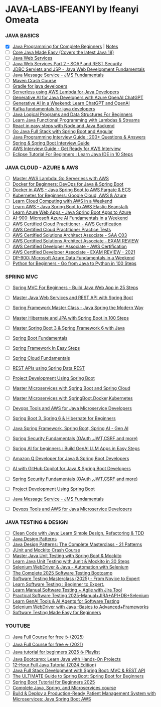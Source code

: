 # JAVA-LABS-IFEANYI by Ifeanyi Omeata

### JAVA BASICS

- [x] [Java Programming for Complete Beginners](https://www.udemy.com/course/java-programming-tutorial-for-beginners) | [Notes](https://github.com/omeatai/JAVA-LABS-IFEANYI/blob/main/labs/1.md)
- [ ] [Core Java Made Easy (Covers the latest Java 18)](https://www.udemy.com/course/corejavamadeeasy)
- [ ] [Java Web Services](https://www.udemy.com/course/java-web-services/)
- [ ] [Java Web Services Part 2 - SOAP and REST Security](https://www.udemy.com/course/javawebservicespart2/)
- [ ] [JDBC Servlets and JSP - Java Web Development Fundamentals](https://www.udemy.com/course/jdbcservletsandjsp/)
- [ ] [Java Message Service - JMS Fundamentals](https://www.udemy.com/course/java-message-service-jms-fundamentals/)
- [ ] [Maven Crash Course](https://www.udemy.com/course/mavencrashcourse)
- [ ] [Gradle for java developers](https://www.udemy.com/course/gradle-for-java-developers/)
- [ ] [Serverless using AWS Lambda for Java Developers](https://www.udemy.com/course/serverless-programming-using-aws-lambda-for-java-developers)
- [ ] [Generative AI for Java Developers with Azure OpenAI ChatGPT](https://www.udemy.com/course/generative-ai-for-java-developers-with-azure-openai/)
- [ ] [Generative AI in a Weekend: Learn ChatGPT and OpenAI](https://www.udemy.com/course/generative-ai-with-chatgpt-and-openai-api/)
- [ ] [Kafka fundamentals for java developers](https://www.udemy.com/course/kafka-fundamentals-for-java-developers/)
- [ ] [Java Logical Programs and Data Structures For Beginners](https://www.udemy.com/course/java-logical-programs/)
- [ ] [Learn Java Functional Programming with Lambdas & Streams](https://www.udemy.com/course/functional-programming-with-java/)
- [ ] [React in easy steps with Node and Java Backend](https://www.udemy.com/course/reactjs-in-easy-steps/)
- [ ] [Go Java Full Stack with Spring Boot and Angular](https://www.udemy.com/course/full-stack-application-development-with-spring-boot-and-angular/)
- [ ] [Java Programming Interview Guide : 200+ Questions & Answers](https://www.udemy.com/course/java-interview-questions-and-answers/)
- [ ] [Spring & Spring Boot Interview Guide](https://www.udemy.com/course/spring-interview-questions-and-answers/)
- [ ] [AWS Interview Guide - Get Ready for AWS Interview](https://www.udemy.com/course/aws-interview-questions-answers/)
- [ ] [Eclipse Tutorial For Beginners : Learn Java IDE in 10 Steps](https://www.udemy.com/course/eclipse-java-tutorial-for-beginners/)

### JAVA CLOUD - AZURE & AWS

- [ ] [Master AWS Lambda: Go Serverless with AWS](https://www.udemy.com/course/serverless-tutorial-aws-lambda-and-azure-functions/)
- [ ] [Docker for Beginners: DevOps for Java & Spring Boot](https://www.udemy.com/course/docker-course-with-java-and-spring-boot-for-beginners/)
- [ ] [Docker in AWS - Java Spring Boot to AWS Fargate & ECS](https://www.udemy.com/course/deploy-spring-microservices-to-aws-with-ecs-and-aws-fargate/)
- [ ] [Kubernetes for Beginners: Google Cloud, AWS & Azure](https://www.udemy.com/course/kubernetes-crash-course-for-java-developers/)
- [ ] [Learn Cloud Computing with AWS in a Weekend](https://www.udemy.com/course/cloud-computing-aws/)
- [ ] [Learn AWS - Java Spring Boot to AWS Elastic Beanstalk](https://www.udemy.com/course/deploy-java-spring-boot-to-aws-amazon-web-service/)
- [ ] [Learn Azure Web Apps - Java Spring Boot Apps to Azure](https://www.udemy.com/course/deploy-spring-boot-to-azure/)
- [ ] [AI-900: Microsoft Azure AI Fundamentals in a Weekend](https://www.udemy.com/course/azure-ai-900-azure-ai-fundamentals/)
- [ ] [AWS Certified Cloud Practitioner - AWS Certification](https://www.udemy.com/course/aws-certified-cloud-practitioner-step-by-step/)
- [ ] [AWS Certified Cloud Practitioner Practice Tests](https://www.udemy.com/course/aws-certified-cloud-practitioner-5-practice-tests/)
- [ ] [AWS Certified Solutions Architect Associate - SAA C03](https://www.udemy.com/course/aws-certified-solutions-architect-associate-step-by-step/)
- [ ] [AWS Certified Solutions Architect Associate - EXAM REVIEW](https://www.udemy.com/course/exam-aws-certified-solution-architect-associate/)
- [ ] [AWS Certified Developer Associate - AWS Certification](https://www.udemy.com/course/aws-certified-developer-associate-step-by-step/)
- [ ] [AWS Certified Developer Associate - EXAM REVIEW - 2021](https://www.udemy.com/course/new-exam-review-aws-certified-developer-associate/)
- [ ] [DP-900: Microsoft Azure Data Fundamentals in a Weekend](https://www.udemy.com/course/dp-900-azure-data-fundamentals-certification/)
- [ ] [Python for Beginners - Go from Java to Python in 100 Steps](https://www.udemy.com/course/learn-python-programming-for-java-programmers)

### SPRING MVC

- [ ] [Spring MVC For Beginners - Build Java Web App in 25 Steps](https://www.udemy.com/course/spring-mvc-tutorial-for-beginners-step-by-step/)
- [ ] [Master Java Web Services and REST API with Spring Boot](https://www.udemy.com/course/spring-web-services-tutorial/)
- [ ] [Spring Framework Master Class - Java Spring the Modern Way](https://www.udemy.com/course/spring-tutorial-for-beginners/)
- [ ] [Master Hibernate and JPA with Spring Boot in 100 Steps](https://www.udemy.com/course/hibernate-jpa-tutorial-for-beginners-in-100-steps/)
- [ ] [Master Spring Boot 3 & Spring Framework 6 with Java](https://www.udemy.com/course/spring-boot-and-spring-framework-tutorial-for-beginners/)
- [ ] [Spring Boot Fundamentals](https://www.udemy.com/course/springbootfundamentals/)
- [ ] [Spring Framework In Easy Steps](https://www.udemy.com/course/springframeworkineasysteps/)
- [ ] [Spring Cloud Fundamentals](https://www.udemy.com/course/spring-cloud-fundamentals/)
- [ ] [REST APIs using Spring Data REST](https://www.udemy.com/course/microservices-rest-apis-using-spring-data-rest/)
- [ ] [Project Development Using Spring Boot](https://www.udemy.com/course/end-to-end-java-project-development-using-spring-boot/)
- [ ] [Master Microservices with Spring Boot and Spring Cloud](https://www.udemy.com/course/microservices-with-spring-boot-and-spring-cloud/)
- [ ] [Master Microservices with SpringBoot,Docker,Kubernetes](https://www.udemy.com/course/master-microservices-with-spring-docker-kubernetes/)
- [ ] [Devops Tools and AWS for Java Microservice Developers](https://www.udemy.com/course/devops-tools-and-aws-for-java-microservice-developers/)
- [ ] [Spring Boot 3, Spring 6 & Hibernate for Beginners](https://www.udemy.com/course/spring-hibernate-tutorial/)
- [ ] [Java Spring Framework, Spring Boot, Spring AI - Gen AI](https://www.udemy.com/course/spring-5-with-spring-boot-2/)
- [ ] [Spring Security Fundamentals (OAuth ,JWT,CSRF and more)](https://www.udemy.com/course/spring-security-fundamentals/)
- [ ] [Spring AI for beginners : Build GenAI LLM Apps in Easy Steps](https://www.udemy.com/course/spring-ai-for-beginners-build-genai-llm-apps-in-easy-steps/)
- [ ] [Amazon Q Developer for Java & Spring Boot Developers](https://www.udemy.com/course/amazon-q-developer-for-java-spring-boot-developers/)
- [ ] [AI with GitHub Copilot for Java & Spring Boot Developers](https://www.udemy.com/course/mastering-github-copilot-for-java-spring-boot-developers/)
- [ ] [Spring Security Fundamentals (OAuth ,JWT,CSRF and more)](https://www.udemy.com/course/spring-security-fundamentals/)
- [ ] [Project Development Using Spring Boot](https://www.udemy.com/course/end-to-end-java-project-development-using-spring-boot/)
- [ ] [Java Message Service - JMS Fundamentals](https://www.udemy.com/course/java-message-service-jms-fundamentals/)
- [ ] [Devops Tools and AWS for Java Microservice Developers](https://www.udemy.com/course/devops-tools-and-aws-for-java-microservice-developers/)


### JAVA TESTING & DESIGN

- [ ] [Clean Code with Java: Learn Simple Design, Refactoring & TDD](https://www.udemy.com/course/java-clean-code-with-refactoring-and-tdd/)
- [ ] [Java Design Patterns](https://www.udemy.com/course/java-design-patterns/)
- [ ] [Java Design Patterns: The Complete Masterclass - 21 Patterns](https://www.udemy.com/course/java-design-patterns-the-complete-masterclass/)
- [ ] [JUnit and Mockito Crash Course](https://www.udemy.com/course/junitandmockitocrashcourse/)
- [ ] [Master Java Unit Testing with Spring Boot & Mockito](https://www.udemy.com/course/learn-unit-testing-with-spring-boot/)
- [ ] [Learn Java Unit Testing with Junit & Mockito in 30 Steps](https://www.udemy.com/course/mockito-tutorial-with-junit-examples/)
- [ ] [Selenium WebDriver & Java - Automation with Selenium](https://www.udemy.com/course/automation-testing-with-selenium-and-java-for-beginners/)
- [ ] [The Complete 2025 Software Testing Bootcamp](https://www.udemy.com/course/testerbootcamp/)
- [ ] [Software Testing Masterclass (2025) - From Novice to Expert](https://www.udemy.com/course/software-testing-masterclass-from-novice-to-expert/)
- [ ] [Learn Software Testing : Beginner to Expert.](https://www.udemy.com/course/comprehensive-software-testing-bootcamp-beginner-to-expert/)
- [ ] [Learn Manual Software Testing + Agile with Jira Tool](https://www.udemy.com/course/learn-manual-software-testing-with-live-project-jira-tool/)
- [ ] [Practical Software Testing 2025-Manual+JIRA+API+DB+Selenium](https://www.udemy.com/course/selenium-cucumber-integration/)
- [ ] [Learn GenAI Tools & AI Agents for Software Testing](https://www.udemy.com/course/generative-ai-in-software-testing/)
- [ ] [Selenium WebDriver with Java -Basics to Advanced+Frameworks](https://www.udemy.com/course/selenium-real-time-examplesinterview-questions/)
- [ ] [Software Testing Made Easy for Beginners](https://www.udemy.com/course/software-testing-made-easy/)

### YOUTUBE

- [ ] [Java Full Course for free ☕ (2025)](https://www.youtube.com/watch?v=xTtL8E4LzTQ)
- [ ] [Java Full Course for free ☕ (2021)](https://www.youtube.com/watch?v=xk4_1vDrzzo)
- [ ] [Java tutorial for beginners 2025 ☕ Playlist](https://www.youtube.com/playlist?list=PLZPZq0r_RZOOj_NOZYq_R2PECIMglLemc)
- [ ] [Java Bootcamp: Learn Java with Hands-On Projects](https://www.youtube.com/watch?v=PWMuZqxtJK4)
- [ ] [12-Hour Full Java Tutorial (2024 Edition)](https://www.youtube.com/watch?v=i0uDfudnrCc)
- [ ] [Java Full Stack Development with Spring Boot: MVC & REST API](https://www.youtube.com/watch?v=8s1dYvV3TPo)
- [ ] [The ULTIMATE Guide to Spring Boot: Spring Boot for Beginners](https://www.youtube.com/watch?v=Nv2DERaMx-4)
- [ ] [Spring Boot Tutorial for Beginners 2025](https://www.youtube.com/watch?v=gJrjgg1KVL4)
- [ ] [Complete Java, Spring, and Microservices course](https://www.youtube.com/playlist?list=PLsyeobzWxl7q6oUFts2erdot6jxF_lisP)
- [ ] [Build & Deploy a Production-Ready Patient Management System with Microservices: Java Spring Boot AWS](https://www.youtube.com/watch?v=tseqdcFfTUY)
